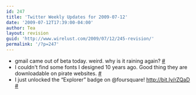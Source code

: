 ```yaml
---
id: 247
title: 'Twitter Weekly Updates for 2009-07-12'
date: '2009-07-12T17:39:00-04:00'
author: Tea
layout: revision
guid: 'http://www.wirelust.com/2009/07/12/245-revision/'
permalink: '/?p=247'
---
```


- gmail came out of beta today. weird. why is it raining again? [\#](http://twitter.com/teacurran/statuses/2515459748)
- I couldn't find some fonts I designed 10 years ago. Good thing they are downloadable on pirate websites. [\#](http://twitter.com/teacurran/statuses/2521593074)
- I just unlocked the “Explorer” badge on @foursquare! <http://bit.ly/rZQaD> [\#](http://twitter.com/teacurran/statuses/2578367568)